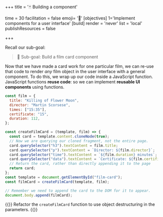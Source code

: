 +++
title = '🃏 Building a component'

time = 30
facilitation = false
emoji= '🧩'
[objectives]
    1='Implement components for a user interface'
[build]
  render = 'never'
  list = 'local'
  publishResources = false

+++

Recall our sub-goal:

> 🎯 Sub-goal: Build a film card component

Now that we have made a card work for one particular film, we can re-use that code to render _any_ film object in the user interface with a general component. To do this, we wrap up our code inside a JavaScript function. JavaScript functions **reuse code**: so we can implement **reusable UI components** using functions.

```js
const film = {
  title: "Killing of Flower Moon",
  director: "Martin Scorsese",
  times: ["15:35"],
  certificate: "15",
  duration: 112,
};

const createFilmCard = (template, film) => {
  const card = template.content.cloneNode(true);
  // Now we are querying our cloned fragment, not the entire page.
  card.querySelector("h3").textContent = film.title;
  card.querySelector("p").textContent = `Director: ${film.director}`;
  card.querySelector("time").textContent = `${film.duration} minutes`;
  card.querySelector("data").textContent = `Certificate: ${film.certificate}`;
  // Return the card, rather than directly appending it to the page
  return card;
};
const template = document.getElementById("film-card");
const filmCard = createFilmCard(template, film);

// Remember we need to append the card to the DOM for it to appear.
document.body.append(filmCard);
```

{{<note type="exercise" title="Exercise: Use destructuring">}}
Refactor the `createFilmCard` function to use object destructuring in the parameters.
{{</note>}}
